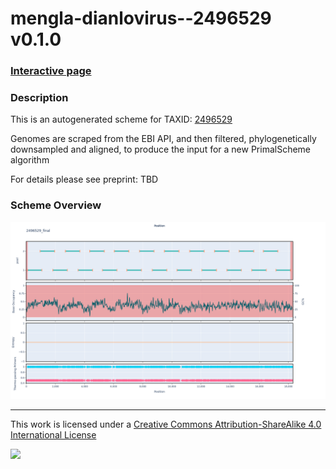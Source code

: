 # mengla-dianlovirus--2496529 v0.1.0

### [Interactive page](https://chrisgkent.github.io/schemes/mengla-dianlovirus--2496529-1000-v0.1.0)

### Description

This is an autogenerated scheme for TAXID: [2496529](https://www.ncbi.nlm.nih.gov/Taxonomy/Browser/wwwtax.cgi?mode=Info&id=2496529&lvl=3&lin=f&keep=1&srchmode=1&unlock)

Genomes are scraped from the EBI API, and then filtered, phylogenetically downsampled and aligned, to produce the input for a new PrimalScheme algorithm

For details please see preprint: TBD

### Scheme Overview

![Alt text](work/2496529_final.png '2496529_final.png')

------------------------------------------------------------------------

This work is licensed under a [Creative Commons Attribution-ShareAlike 4.0 International License](http://creativecommons.org/licenses/by-sa/4.0/) 

![](https://i.creativecommons.org/l/by-sa/4.0/88x31.png)